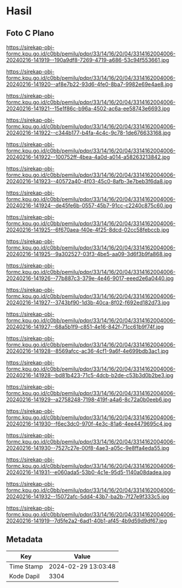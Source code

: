 # Hasil

## Foto C Plano

https://sirekap-obj-formc.kpu.go.id/c0bb/pemilu/pdpr/33/14/16/20/04/3314162004006-20240216-141919--190a9df8-7269-4719-a686-53c94f553661.jpg

https://sirekap-obj-formc.kpu.go.id/c0bb/pemilu/pdpr/33/14/16/20/04/3314162004006-20240216-141920--af8e7b22-93d6-4fe0-8ba7-9982e69e4ae8.jpg

https://sirekap-obj-formc.kpu.go.id/c0bb/pemilu/pdpr/33/14/16/20/04/3314162004006-20240216-141921--15e1f86c-b96a-4502-ac6a-ee58743e6693.jpg

https://sirekap-obj-formc.kpu.go.id/c0bb/pemilu/pdpr/33/14/16/20/04/3314162004006-20240216-141922--c344b177-b4fa-4c4c-9c78-1de676633168.jpg

https://sirekap-obj-formc.kpu.go.id/c0bb/pemilu/pdpr/33/14/16/20/04/3314162004006-20240216-141922--100752ff-4bea-4a0d-a014-a58263213842.jpg

https://sirekap-obj-formc.kpu.go.id/c0bb/pemilu/pdpr/33/14/16/20/04/3314162004006-20240216-141923--40572a40-4f03-45c0-8afb-3e7beb3f6da8.jpg

https://sirekap-obj-formc.kpu.go.id/c0bb/pemilu/pdpr/33/14/16/20/04/3314162004006-20240216-141924--de45fe6b-0557-45b7-91cc-c2240c875c60.jpg

https://sirekap-obj-formc.kpu.go.id/c0bb/pemilu/pdpr/33/14/16/20/04/3314162004006-20240216-141925--6f670aea-f40e-4f25-8dcd-02cc58febccb.jpg

https://sirekap-obj-formc.kpu.go.id/c0bb/pemilu/pdpr/33/14/16/20/04/3314162004006-20240216-141925--9a302527-03f3-4be5-aa09-3d6f3b9fa868.jpg

https://sirekap-obj-formc.kpu.go.id/c0bb/pemilu/pdpr/33/14/16/20/04/3314162004006-20240216-141926--77b887c3-379e-4e46-9017-eeed2e6a0440.jpg

https://sirekap-obj-formc.kpu.go.id/c0bb/pemilu/pdpr/33/14/16/20/04/3314162004006-20240216-141927--3743bf90-1d3b-40ca-8f02-f692ed182d73.jpg

https://sirekap-obj-formc.kpu.go.id/c0bb/pemilu/pdpr/33/14/16/20/04/3314162004006-20240216-141927--68a5b1f9-c851-4e16-842f-71cc61b9f74f.jpg

https://sirekap-obj-formc.kpu.go.id/c0bb/pemilu/pdpr/33/14/16/20/04/3314162004006-20240216-141928--8569afcc-ac36-4cf1-9a6f-4e699bdb3ac1.jpg

https://sirekap-obj-formc.kpu.go.id/c0bb/pemilu/pdpr/33/14/16/20/04/3314162004006-20240216-141928--bd81b423-71c5-4dcb-b2de-c53b3d0b2be3.jpg

https://sirekap-obj-formc.kpu.go.id/c0bb/pemilu/pdpr/33/14/16/20/04/3314162004006-20240216-141929--a2758248-7198-419f-a4a6-8c72a0b0eeb6.jpg

https://sirekap-obj-formc.kpu.go.id/c0bb/pemilu/pdpr/33/14/16/20/04/3314162004006-20240216-141930--f6ec3dc0-970f-4e3c-81a6-4ee4479695c4.jpg

https://sirekap-obj-formc.kpu.go.id/c0bb/pemilu/pdpr/33/14/16/20/04/3314162004006-20240216-141930--7527c27e-00f8-4ae3-a05c-9e8ffa4eda55.jpg

https://sirekap-obj-formc.kpu.go.id/c0bb/pemilu/pdpr/33/14/16/20/04/3314162004006-20240216-141931--e060ada5-53b0-4c1e-95d5-1140a08dadea.jpg

https://sirekap-obj-formc.kpu.go.id/c0bb/pemilu/pdpr/33/14/16/20/04/3314162004006-20240216-141932--15072afc-5dd4-43b7-ba2b-7f27e9f333c5.jpg

https://sirekap-obj-formc.kpu.go.id/c0bb/pemilu/pdpr/33/14/16/20/04/3314162004006-20240216-141919--7d5fe2a2-6ad1-40b1-af45-4b9d59d9df67.jpg


## Metadata

| Key        | Value               |
| ---------- | ------------------- |
| Time Stamp | 2024-02-29 13:03:48 |
| Kode Dapil | 3304                |




